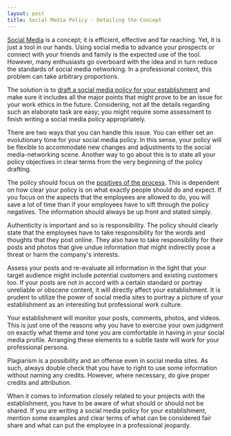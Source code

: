 ```yaml
---
layout: post
title: Social Media Policy - Detailing the Concept
---
```


<a href="http://en.wikipedia.org/wiki/Social_media">Social Media</a> is a concept; it is efficient, effective and far reaching. Yet, it is just a tool in our hands. Using social media to advance your prospects or connect with your friends and family is the expected use of the tool. However, many enthusiasts go overboard with the idea and in turn reduce the standards of social media networking. In a professional context, this problem can take arbitrary proportions.

The solution is to <a href="http://www.inc.com/guides/2010/05/writing-a-social-media-policy.html">draft a social media policy for your establishment</a> and make sure it includes all the major points that might prove to be an issue for your work ethics in the future. Considering, not all the details regarding such an elaborate task are easy; you might require some assessment to finish writing a social media policy appropriately.

There are two ways that you can handle this issue. You can either set an evolutionary tone for your social media policy. In this sense, your policy will be flexible to accommodate new changes and adjustments to the social media-networking scene. Another way to go about this is to state all your policy objectives in clear terms from the very beginning of the policy<br />
drafting. 

The policy should focus on the <a href="http://mashable.com/2009/06/02/social-media-policy-musts/">positives of the process</a>. This is dependent on how clear your policy is on what exactly people should do and expect. If you focus on the aspects that the employees are allowed to do, you will save a lot of time than if your employees have to sift through the policy negatives. The information should always be up front and stated simply.

Authenticity is important and so is responsibility. The policy should clearly state that the employees have to take responsibility for the words and thoughts that they post online. They also have to take responsibility for their posts and photos that give undue information that might indirectly pose a threat or harm the company's interests.

Assess your posts and re-evaluate all information in the light that your target audience might include potential customers and existing customers too. If your posts are not in accord with a certain standard or portray unreliable or obscene content, it will directly affect your establishment. It is prudent to utilize the power of social media sites to portray a picture of your establishment as an interesting but professional work culture.

Your establishment will monitor your posts, comments, photos, and videos. This is just one of the reasons why you have to exercise your own judgment on exactly what theme and tone you are comfortable in having in your social media profile. Arranging these elements to a subtle taste will work for your professional persona.

Plagiarism is a possibility and an offense even in social media sites. As such, always double check that you have to right to use some information without naming any credits. However, where necessary, do give proper credits and attribution. 

When it comes to information closely related to your projects with the establishment, you have to be aware of what should or should not be shared. If you are writing a social media policy for your establishment, mention some examples and clear terms of what can be considered fair share and what can put the employee in a professional jeopardy.
